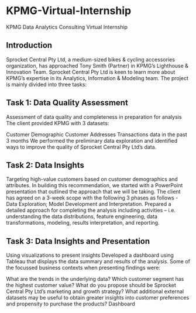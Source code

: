 # KPMG-Virtual-Internship
KPMG Data Analytics Consulting Virtual Internship

## Introduction
Sprocket Central Pty Ltd, a medium-sized bikes & cycling accessories organization, has approached Tony Smith (Partner) in KPMG’s Lighthouse & Innovation Team. Sprocket Central Pty Ltd is keen to learn more about KPMG’s expertise in its Analytics, Information & Modeling team. The project is mainly divided into three tasks:

## Task 1: Data Quality Assessment
Assessment of data quality and completeness in preparation for analysis
The client provided KPMG with 3 datasets:

Customer Demographic
Customer Addresses
Transactions data in the past 3 months
We performed the preliminary data exploration and identified ways to improve the quality of Sprocket Central Pty Ltd’s data.

## Task 2: Data Insights
Targeting high-value customers based on customer demographics and attributes.
In building this recommendation, we started with a PowerPoint presentation that outlined the approach that we will be taking.
The client has agreed on a 3-week scope with the following 3 phases as follows - Data Exploration; Model Development and Interpretation.
Prepared a detailed approach for completing the analysis including activities – i.e. understanding the data distributions, feature engineering, data transformations, modeling, results interpretation, and reporting.

## Task 3: Data Insights and Presentation
Using visualizations to present insights
Developed a dashboard using Tableau that displays the data summary and results of the analysis. Some of the focussed business contexts when presenting findings were:

What are the trends in the underlying data?
Which customer segment has the highest customer value?
What do you propose should be Sprocket Central Pty Ltd’s marketing and growth strategy?
What additional external datasets may be useful to obtain greater insights into customer preferences and propensity to purchase the products?
Dashboard
